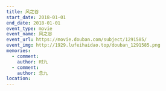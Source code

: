 ```yaml
---
title: 风之谷
start_date: 2018-01-01
end_date: 2018-01-01
event_type: movie
event_name: 风之谷
event_url: https://movie.douban.com/subject/1291585/
event_img: http://1929.lufeihaidao.top/douban_1291585.png
memories:
  - comment: 
    author: 时九
  - comment: 
    author: 念九
location: 
---
```

